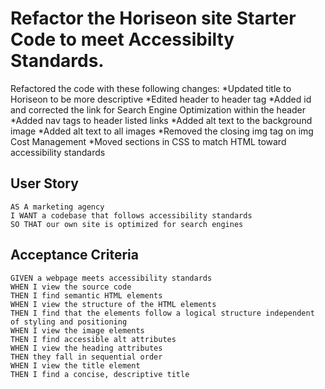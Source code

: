 # Refactor the Horiseon site Starter Code to meet Accessibilty Standards.

Refactored the code with these following changes:
*Updated title to Horiseon to be more descriptive
*Edited header to header tag
*Added id and corrected the link for Search Engine Optimization within the header
*Added nav tags to header listed links
*Added alt text to the background image
*Added alt text to all images
*Removed the closing img tag on img Cost Management
*Moved sections in CSS to match HTML toward accessibility standards




## User Story

```
AS A marketing agency
I WANT a codebase that follows accessibility standards
SO THAT our own site is optimized for search engines
```

## Acceptance Criteria

```
GIVEN a webpage meets accessibility standards
WHEN I view the source code
THEN I find semantic HTML elements
WHEN I view the structure of the HTML elements
THEN I find that the elements follow a logical structure independent of styling and positioning
WHEN I view the image elements
THEN I find accessible alt attributes
WHEN I view the heading attributes
THEN they fall in sequential order
WHEN I view the title element
THEN I find a concise, descriptive title
```
